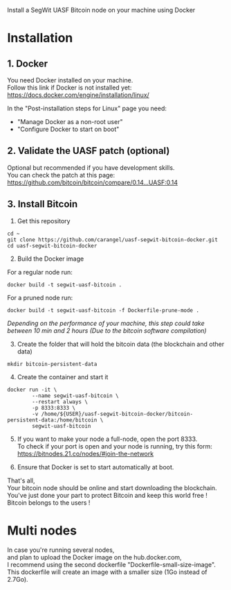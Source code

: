 Install a SegWit UASF Bitcoin node on your machine using Docker

# Installation

## 1. Docker

You need Docker installed on your machine.  
Follow this link if Docker is not installed yet:
https://docs.docker.com/engine/installation/linux/

In the "Post-installation steps for Linux" page you need:  
  *  "Manage Docker as a non-root user"  
  *  "Configure Docker to start on boot"

## 2. Validate the UASF patch (optional)

Optional but recommended if you have development skills.  
You can check the patch at this page:  https://github.com/bitcoin/bitcoin/compare/0.14...UASF:0.14


## 3. Install Bitcoin

1. Get this repository

```
cd ~
git clone https://github.com/carangel/uasf-segwit-bitcoin-docker.git
cd uasf-segwit-bitcoin-docker
```
2. Build the Docker image

For a regular node run:
```
docker build -t segwit-uasf-bitcoin .
```
For a pruned node run:
```
docker build -t segwit-uasf-bitcoin -f Dockerfile-prune-mode .
```
*Depending on the performance of your machine, this step could take between 10 min and 2 hours (Due to the bitcoin software compilation)*

3. Create the folder that will hold the bitcoin data (the blockchain and other data)
```
mkdir bitcoin-persistent-data
```
4. Create the container and start it
```
docker run -it \
 	    --name segwit-uasf-bitcoin \
        --restart always \
        -p 8333:8333 \
        -v /home/${USER}/uasf-segwit-bitcoin-docker/bitcoin-persistent-data:/home/bitcoin \
        segwit-uasf-bitcoin
```

5. If you want to make your node a full-node, open the port 8333.  
To check if your port is open and your node is running, try this form:  https://bitnodes.21.co/nodes/#join-the-network

6. Ensure that Docker is set to start automatically at boot.

That's all,  
Your bitcoin node should be online and start downloading the blockchain.  
You've just done your part to protect Bitcoin and keep this world free !  
Bitcoin belongs to the users !

# Multi nodes

In case you're running several nodes,  
and plan to upload the Docker image on the hub.docker.com,  
I recommend using the second dockerfile "Dockerfile-small-size-image".  
This dockerfile will create an image with a smaller size (1Go instead of 2.7Go).
